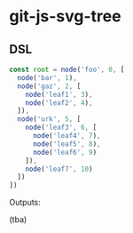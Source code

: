 # git-js-svg-tree

## DSL

```js
const root = node('foo', 0, [
  node('bar', 1),
  node('gaz', 2, [
    node('leaf1', 3),
    node('leaf2', 4),
  ]),
  node('urk', 5, [
    node('leaf3', 6, [
      node('leaf4', 7),
      node('leaf5', 8),
      node('leaf6', 9)
    ]),
    node('leaf7', 10)
  ])
])
```

Outputs:

(tba)